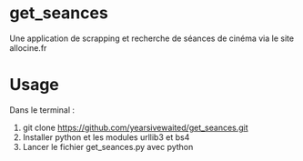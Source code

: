 # get_seances

Une application de scrapping et recherche de séances de cinéma via le site allocine.fr

# Usage

Dans le terminal :
1. git clone https://github.com/yearsivewaited/get_seances.git
2. Installer python et les modules urllib3 et bs4
3. Lancer le fichier get_seances.py avec python
